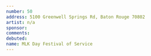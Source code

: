 ```yaml
---
number: 50
address: 5100 Greenwell Springs Rd, Baton Rouge 70802
artist: n/a
sponsor:
comments: 
debuted:
name: MLK Day Festival of Service
---
```

